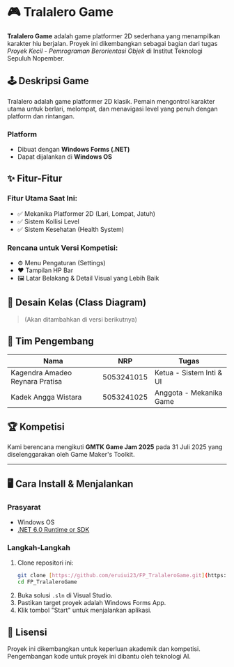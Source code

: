 # 🎮 Tralalero Game

**Tralalero Game** adalah game platformer 2D sederhana yang menampilkan karakter hiu berjalan. Proyek ini dikembangkan sebagai bagian dari tugas *Proyek Kecil - Pemrograman Berorientasi Objek* di Institut Teknologi Sepuluh Nopember.

## 🕹️ Deskripsi Game

Tralalero adalah game platformer 2D klasik. Pemain mengontrol karakter utama untuk berlari, melompat, dan menavigasi level yang penuh dengan platform dan rintangan.

### Platform
- Dibuat dengan **Windows Forms (.NET)**
- Dapat dijalankan di **Windows OS**

## ✨ Fitur-Fitur

### Fitur Utama Saat Ini:
- ✅ Mekanika Platformer 2D (Lari, Lompat, Jatuh)
- ✅ Sistem Kollisi Level
- ✅ Sistem Kesehatan (Health System)

### Rencana untuk Versi Kompetisi:
- ⚙️ Menu Pengaturan (Settings)
- ❤️ Tampilan HP Bar
- 🖼️ Latar Belakang & Detail Visual yang Lebih Baik

## 📐 Desain Kelas (Class Diagram)
> (Akan ditambahkan di versi berikutnya)

## 👥 Tim Pengembang

| Nama | NRP | Tugas |
|------|-----|-------|
| Kagendra Amadeo Reynara Pratisa | 5053241015 | Ketua - Sistem Inti & UI |
| Kadek Angga Wistara | 5053241025 | Anggota - Mekanika Game |

## 🏆 Kompetisi

Kami berencana mengikuti **GMTK Game Jam 2025** pada 31 Juli 2025 yang diselenggarakan oleh Game Maker's Toolkit.

---

## 🖥️ Cara Install & Menjalankan

### Prasyarat
- Windows OS
- [.NET 6.0 Runtime or SDK](https://dotnet.microsoft.com/en-us/download/dotnet/6.0)

### Langkah-Langkah

1.  Clone repositori ini:
    ```bash
    git clone [https://github.com/eruiui23/FP_TralaleroGame.git](https://github.com/eruiui23/FP_TralaleroGame.git)
    cd FP_TralaleroGame
    ```
2.  Buka solusi `.sln` di Visual Studio.
3.  Pastikan target proyek adalah Windows Forms App.
4.  Klik tombol "Start" untuk menjalankan aplikasi.

## 📄 Lisensi

Proyek ini dikembangkan untuk keperluan akademik dan kompetisi. Pengembangan kode untuk proyek ini dibantu oleh teknologi AI.